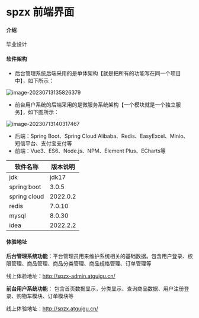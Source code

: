 # spzx 前端界面

#### 介绍

毕业设计

#### 软件架构

* 后台管理系统后端采用的是单体架构【就是把所有的功能写在同一个项目中】，如下所示：

![image-20230713135826379](https://charter-note-image.oss-cn-shenzhen.aliyuncs.com/note-image/spzx-gitee/20231114/01.png)

* 前台用户系统的后端采用的是微服务系统架构【一个模块就是一个独立服务】，如下图所示：

![image-20230713140317467](https://charter-note-image.oss-cn-shenzhen.aliyuncs.com/note-image/spzx-gitee/20231114/02.png)

* 后端：Spring Boot、Spring Cloud Alibaba、Redis、EasyExcel、Minio、短信平台、支付宝支付等
* 前端：Vue3、ES6、Node.js、NPM、Element Plus、ECharts等

| 软件名称     | 版本说明 |
| ------------ | -------- |
| jdk          | jdk17    |
| spring boot  | 3.0.5    |
| spring cloud | 2022.0.2 |
| redis        | 7.0.10   |
| mysql        | 8.0.30   |
| idea         | 2022.2.2 |

#### 体验地址

**后台管理系统功能**：平台管理员用来维护系统相关的基础数据。包含用户登录、权限管理、商品管理、商品分类管理、商品规格管理、订单管理等

线上体验地址：http://spzx-admin.atguigu.cn/

**前台用户系统功能**： 包含首页数据显示，分类显示、查询商品数据、用户注册登录、购物车模块、订单模块等

线上体验地址：http://spzx.atguigu.cn/

